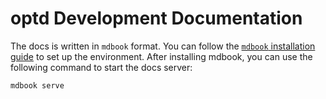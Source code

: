 # optd Development Documentation

The docs is written in `mdbook` format. You can follow the [`mdbook` installation guide](https://rust-lang.github.io/mdBook/guide/installation.html) to set up the environment. After installing mdbook, you can use the following command to start the docs server:

```shell
mdbook serve
```
